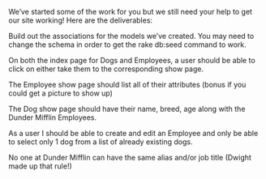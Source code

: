 
We’ve started some of the work for you but we still need your help to get our site working! Here are the deliverables:

Build out the associations for the models we’ve created. You may need to change the schema in order to get the rake db:seed command to work.

On both the index page for Dogs and Employees, a user should be able to click on either take them to the corresponding show page.

The Employee show page should list all of their attributes (bonus if you could get a picture to show up)

The Dog show page should have their name, breed, age along with the Dunder Mifflin Employees.

As a user I should be able to create and edit an Employee and only be able to select only 1 dog from a list of already existing dogs.

No one at Dunder Mifflin can have the same alias and/or job title (Dwight made up that rule!)
